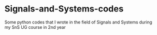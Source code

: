 # Signals-and-Systems-codes
Some python codes that I wrote in the field of Signals and Systems during my SnS UG course in 2nd year
